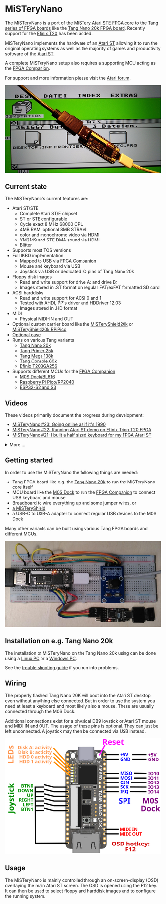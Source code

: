 # MiSTeryNano

The MiSTeryNano is a port of the
[MiSTery Atari STE FPGA core](https://github.com/gyurco/MiSTery) to the
[Tang series of FPGA boards](https://wiki.sipeed.com/hardware/en/tang/index.html)
like the [Tang Nano 20k FPGA board](https://wiki.sipeed.com/nano20k). Recently support
for the [Efinix T20](https://www.efinixinc.com/shop/t20.php) has been added.

MiSTeryNano implements the hardware of an [Atari ST](https://de.wikipedia.org/wiki/Atari_ST) allowing it to
run the original operating systems as well as the majority of games and
productivity software of the [Atari ST](https://de.wikipedia.org/wiki/Atari_ST).

A complete MiSTeryNano setup also requires a supporting MCU acting as
the [FPGA Companion](https://github.com/harbaum/FPGA-Companion/).

For support and more information please visit the [Atari forum](https://www.atari-forum.com/viewtopic.php?p=457209).

![MiSTeryNano photo](images/misterynano.jpeg)

## Current state

The MiSTeryNano's current features are:

  * Atari ST/STE
    * Complete Atari ST/E chipset
    * ST or STE configurable
    * Cycle exact 8 MHz 68000 CPU
    * 4MB RAM, optional 8MB STRAM
    * color and monochrome video via HDMI
    * YM2149 and STE DMA sound via HDMI
    * Blitter
  * Supports most TOS versions
  * Full IKBD implementation
    * Mapped to USB via [FPGA Companion](https://github.com/harbaum/FPGA-Companion/)
    * Mouse and keyboard via USB
    * Joystick via USB or dedicated IO pins of Tang Nano 20k
  * Floppy disk images
    * Read and write support for drive A: and drive B:
    * Images stored in .ST format on regular FAT/exFAT formatted SD card
  * ACSI harddisks
    * Read and write support for ACSI 0 and 1
    * Tested with AHDI, PP's driver and HDDriver 12.03
    * Images stored in .HD format
  * MIDI
    * Physical MIDI-IN and OUT
  * Optional custom carrier board like the [MiSTeryShield20k](board/misteryshield20k/) or [MiSTeryShield20k RPiPico](https://github.com/vossstef/tang_nano_20k_c64/tree/main/board/misteryshield20k_rpipico)
  * [Optional case](https://github.com/prcoder-1/MiSTeryNano-Case)
  * Runs on various Tang variants
    * [Tang Nano 20k](https://wiki.sipeed.com/nano20k)
    * [Tang Primer 25k](TANG_PRIMER_25K.md)
    * [Tang Mega 138k](TANG_MEGA_138K.md)
    * [Tang Console 60k](TANG_CONSOLE_60K.md)	
    * [Efinix T20BGA256](src/efinix/t20_bga256/README.md)
  * Supports different MCUs for the [FPGA Companion](https://github.com/harbaum/FPGA-Companion/)
    * [M0S Dock/BL616](https://github.com/harbaum/FPGA-Companion/tree/main/src/bl616)
    * [Raspberry Pi Pico/RP2040](https://github.com/harbaum/FPGA-Companion/tree/main/src/rp2040)
    * [ESP32-S2 and S3](https://github.com/harbaum/FPGA-Companion/tree/main/src/esp32)

## Videos

These videos primarily document the progress during development:
  * [MiSTeryNano #23: Going online as if it's 1990](https://www.youtube.com/shorts/LzfyftSwXaw)
  * [MiSTeryNano #22: Running Atari ST demo on Efinix Trion T20 FPGA](https://youtube.com/shorts/_95nhmBHSxg)
  * [MiSTeryNano #21: I built a half sized keyboard for my FPGA Atari ST](https://youtube.com/shorts/clQujxjdr9I)

<details><summary>More ...</summary>
<ul>
  <li><a href="https://youtube.com/shorts/i-hUT1_UNOY">MiSTeryNano #20: Atari STE on Tang Primer 25k FPGA</a></li>
  <li><a href="https://youtube.com/shorts/CI1L_LBodlw">MiSTeryNano #19: Atari STE Stardust on Tang Mega 138K FPGA</a></li>
  <li><a href="https://youtube.com/shorts/_D7Gc8IL2GA">MiSTeryNano #18: Cheap RGB LCD for Atari ST in FPGA
  <li><a href="https://youtube.com/shorts/qh_TCCgo1xY">MiSTeryNano #17: C64 on Tang Nano 20K</a></li>
  <li><a href="https://youtube.com/shorts/IOfeoJvnrmE">MiSTeryNano #16: Atari ST MIDI Space Quest 3 on Roland MT32</a></li>
  <li><a href="https://youtube.com/shorts/-kPpSlpkzvA">MiSTeryNano #15: Power Without the Price: The Tang Nano 20k is the cheapest Atari ST</a></li>
  <li><a href="https://youtube.com/shorts/w8RZCzeMpiw">MiSTeryNano #14: Cubase MIDI audio replay with Atari ST FPGA and SAM2695</a></li>
  <li><a href="https://youtube.com/shorts/o6ABtje7zZ8">MiSTeryNano #13: Atari ST in Tang Nano 20k FPGA running Cubase 3 from Harddisk image</a></li>
  <li><a href="https://youtube.com/shorts/UPiLkYA_o0o">MiSTeryNano #12: Atari ST first boot from virtual hard disk</a></li>
  <li><a href="https://youtube.com/shorts/NP1EnRj4Fk0">MiSTeryNano #11: Advanced SD card for FPGA Atari ST</a></li>
  <li><a href="https://youtube.com/shorts/zsHYcolqtpc">MiSTeryNano #10: New OSD for the FPGA Atari ST</a></li>
  <li><a href="https://youtube.com/shorts/bP5gK3nmv-o">MiSTeryNano #9: Tang Nano 20k as USB host</a></li>
  <li><a href="https://youtube.com/shorts/jjps1x1NjhE">MiSTeryNano #8: Atari ST with USB keyboard and touchpad</a></li>
  <li><a href="https://youtube.com/shorts/Ud1P1vE5j84">MiSTeryNano #7: Tang Nano 20k running Atari ST Oxyd2</a></li>
  <li><a href="https://youtube.com/shorts/EXPfdhlpuFI">MiSTeryNano #6: B.I.G. DEMO</a></li>
  <li><a href="https://youtube.com/shorts/xJHF-LlaHFo">MiSTeryNano #5: Playing Atari ST Frontier</a></li>
  <li><a href="https://youtube.com/shorts/FfL01D0Zg0o">MiSTeryNano #4: Drives and Blitter</a></li>
  <li><a href="https://youtube.com/shorts/9wFxQvKtOY8">MiSTeryNano #3: We got a rainbow!</a></li>
  <li><a href="https://youtube.com/shorts/yLxXRR_04UE">MiSTeryNano #2: Booting TOS 1.04 for the first time</a></li>
  <li><a href="https://youtube.com/shorts/qndojsbH9jw">MiSTeryNano #1: Is the Tang Nano 20k the cheapest and smallest Atari ST?</a></li>
</ul>
</details>

## Getting started

In order to use the MiSTeryNano the following things are needed:

  * Tang FPGA board like e.g. the [Tang Nano 20k](https://wiki.sipeed.com/nano20k) to run the MiSTeryNano core itself
  * MCU board like the [M0S Dock](https://wiki.sipeed.com/hardware/en/maixzero/m0s/m0s.html) to run the [FPGA Companion](https://github.com/harbaum/FPGA-Companion/) to connect USB keyboard and mouse
  * Breadboard to wire everything up and some jumper wires, or
  * [a MiSTeryShield](board/misteryshield20k/)
  * a USB-C to USB-A adapter to connect regular USB devices to the M0S Dock

Many other variants can be built using various Tang FPGA boards and different MCUs. 

![MiSTeryNano breadboard](images/misterynano_bb.jpeg)

## Installation on e.g. Tang Nano 20k

The installation of MiSTeryNano on the Tang Nano 20k using can be done
using a [Linux PC](INSTALLATION_LINUX.md) or a [Windows PC](INSTALLATION_WINDOWS.md).

See the [trouble shooting guide](TROUBLESHOOTING.md) if you run into problems.

## Wiring

The properly flashed Tang Nano 20K will boot into the Atari ST desktop
even without anything else connected. But in order to use the system
you need at least a keyboard and most likely also a mouse. These are
usually connected through the M0S Dock.

Additional connections exist for a physical DB9 joystick or
Atari ST mouse and MIDI IN and OUT. The usage of these pins
is optional. They can just be left unconnected. A joystick may
then be connected via USB instead.

![MiSTeryNano wiring](images/wiring_spi_midi.png)

## Usage

The MiSTeryNano is mainly controlled through an on-screen-display (OSD)
overlaying the main Atari ST screen. The OSD is opened using the F12
key. It can then be used to select floppy and harddisk images and to
configure the running system.

